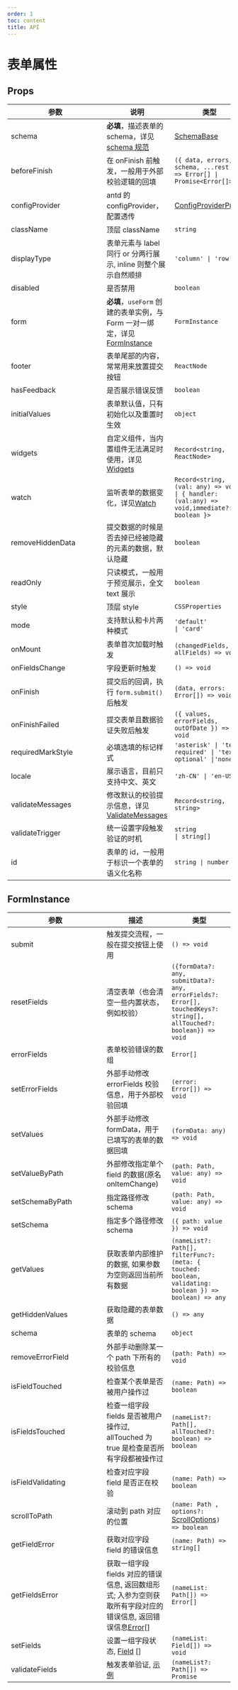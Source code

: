```yaml
---
order: 1
toc: content
title: API
---
```



# 表单属性

## Props

| <div style="width:200px">参数</div> | 说明                                                                                      | 类型                                                                                                                          | <div style="width:120px">默认值</div> |
| ----------------------------------- | ----------------------------------------------------------------------------------------- | ----------------------------------------------------------------------------------------------------------------------------- | ------------------------------------- |
| schema                              | **必填**，描述表单的 schema，详见 [schema 规范](/form-render/api-schema)                  | [SchemaBase](https://github.com/alibaba/x-render/blob/master/packages/form-render/src/index.d.ts#L16)                         | -                                     |
| beforeFinish                        | 在 onFinish 前触发，一般用于外部校验逻辑的回填                                            | `({ data, errors, schema, ...rest }) => Error[] \| Promise<Error[]>`                                                          | -                                     |
| configProvider                      | antd 的 configProvider，配置透传                                                          | [ConfigProviderProps](https://ant-design.antgroup.com/components/config-provider-cn/#API)                                     | -                                     |
| className                           | 顶层 className                                                                            | `string`                                                                                                                      | -                                     |
| displayType                         | 表单元素与 label 同行 or 分两行展示, inline 则整个展示自然顺排                            | `'column' \| 'row'`                                                                                                           | `'column'`                            |
| disabled                            | 是否禁用                                                                                  | `boolean`                                                                                                                     | `false`                               | column |
| form                                | **必填**，`useForm` 创建的表单实例，与 Form 一对一绑定，详见[FormInstance](#forminstance) | `FormInstance`                                                                                                                | -                                     |
| footer                              | 表单尾部的内容，常常用来放置提交按钮                                                      | `ReactNode`                                                                                                                   | -                                     |
| hasFeedback                         | 是否展示错误反馈                                                                          | `boolean`                                                                                                                     | `true`                                |
| initialValues                       | 表单默认值，只有初始化以及重置时生效                                                      | `object`                                                                                                                      | -                                     |
| widgets                             | 自定义组件，当内置组件无法满足时使用，详见[Widgets](#widgets)                             | `Record<string, ReactNode>`                                                                                                   | -                                     |
| watch                               | 监听表单的数据变化，详见[Watch](#watch)                                                   | `Record<string, (val: any) => void \| { handler:(val:any) => void,immediate?: boolean }>`                                     | -                                     |
| removeHiddenData                    | 提交数据的时候是否去掉已经被隐藏的元素的数据，默认隐藏                                    | `boolean`                                                                                                                     | `true`                                |
| readOnly                            | 只读模式，一般用于预览展示，全文 text 展示                                                | `boolean`                                                                                                                     | `false`                               |
| style                               | 顶层 style                                                                                | `CSSProperties`                                                                                                               | -                                     |
| mode                                | 支持默认和卡片两种模式                                                                    | `'default'                                                                                                         \| 'card'` | `'default'`                           |
| onMount                             | 表单首次加载时触发                                                                        | `(changedFields, allFields) => void`                                                                                          | -                                     |
| onFieldsChange                      | 字段更新时触发                                                                            | `() => void`                                                                                                                  | -                                     |
| onFinish                            | 提交后的回调，执行 `form.submit()` 后触发                                                 | `(data, errors: Error[]) => void`                                                                                             | -                                     |
| onFinishFailed                      | 提交表单且数据验证失败后触发                                                              | `({ values, errorFields, outOfDate }) => void`                                                                                | -                                     |
| requiredMarkStyle                   | 必填选填的标记样式                                                                        | `'asterisk' \| 'text-required' \| 'text-optional' \|'none'`                                                                   | `'asterisk'`                          |
| locale                              | 展示语言，目前只支持中文、英文                                                            | `'zh-CN' \| 'en-US'`                                                                                                          | `'zh-CN'`                             |
| validateMessages                    | 修改默认的校验提示信息，详见[ValidateMessages](#validatemessages)                         | `Record<string, string>`                                                                                                      | -                                     |
| validateTrigger                     | 统一设置字段触发验证的时机                                                                | `string                                                                                               \| string[]`            | `'onChange'`                          |
| id                                  | 表单的 id，一般用于标识一个表单的语义化名称                                               | `string \| number`                                                                                                            | -                                     |

## FormInstance

| <div style="width:200px">参数</div> | 描述                                                                                                                  | 类型                                                                                                                                                                 |
| ----------------------------------- | --------------------------------------------------------------------------------------------------------------------- | -------------------------------------------------------------------------------------------------------------------------------------------------------------------- |
| submit                              | 触发提交流程，一般在提交按钮上使用                                                                                    | `() => void`                                                                                                                                                         |
| resetFields                         | 清空表单（也会清空一些内置状态，例如校验）                                                                            | `({formData?: any, submitData?: any, errorFields?: Error[], touchedKeys?: string[], allTouched?: boolean}) => void`                                                  |
| errorFields                         | 表单校验错误的数组                                                                                                    | `Error[]`                                                                                                                                                            |
| setErrorFields                      | 外部手动修改 errorFields 校验信息，用于外部校验回填                                                                   | `(error: Error[]) => void`                                                                                                                                           |
| setValues                           | 外部手动修改 formData，用于已填写的表单的数据回填                                                                     | `(formData: any) => void`                                                                                                                                            |
| setValueByPath                      | 外部修改指定单个 field 的数据(原名 onItemChange)                                                                      | `(path: Path, value: any) => void`                                                                                                                                   |
| setSchemaByPath                     | 指定路径修改 schema                                                                                                   | `(path: Path, value: any) => void`                                                                                                                                   |
| setSchema                           | 指定多个路径修改 schema                                                                                               | `({ path: value }) => void`                                                                                                                                          |
| getValues                           | 获取表单内部维护的数据, 如果参数为空则返回当前所有数据                                                                | `(nameList?: Path[], filterFunc?: (meta: { touched: boolean, validating: boolean }) => boolean) => any`                                                              |
| getHiddenValues                     | 获取隐藏的表单数据                                                                                                    | `() => any`                                                                                                                                                          |
| schema                              | 表单的 schema                                                                                                         | `object`                                                                                                                                                             |
| removeErrorField                    | 外部手动删除某一个 path 下所有的校验信息                                                                              | `(path: Path) => void`                                                                                                                                               |  |
| isFieldTouched                      | 检查某个表单是否被用户操作过                                                                                          | `(name: Path) => boolean`                                                                                                                                            |
| isFieldsTouched                     | 检查一组字段 fields 是否被用户操作过, allTouched 为 true 是检查是否所有字段都被操作过                                 | `(nameList?: Path[], allTouched?: boolean) => boolean`                                                                                                               |
| isFieldValidating                   | 检查对应字段 field 是否正在校验                                                                                       | `(name: Path) => boolean`                                                                                                                                            |
| scrollToPath                        | 滚动到 path 对应的位置                                                                                                | `(name: Path , options?:` [ScrollOptions](https://github.com/stipsan/scroll-into-view-if-needed/tree/ece40bd9143f48caf4b99503425ecb16b0ad8249#options)`) => boolean` |  |
| getFieldError                       | 获取对应字段 field 的错误信息                                                                                         | `(name: Path) => string[]`                                                                                                                                           |
| getFieldsError                      | 获取一组字段 fields 对应的错误信息, 返回数组形式; 入参为空则获取所有字段对应的错误信息, 返回错误信息[Error](#error)[] | `(nameList: Path[]) => Error[]`                                                                                                                                      |
| setFields                           | 设置一组字段状态, [Field](#field) []                                                                                  | `(nameList: Field[]) => void`                                                                                                                                        |
| validateFields                      | 触发表单验证, [示例](#validatefields)                                                                                 | `(nameList?: Path[]) => Promise`                                                                                                                                     |
